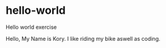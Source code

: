 # hello-world
Hello world exercise

Hello, My Name is Kory. I like riding my bike aswell as coding.
